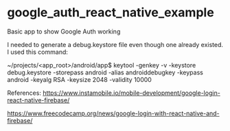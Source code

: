 # google_auth_react_native_example
Basic app to show Google Auth working

I needed to generate a debug.keystore file even though one already existed. I used this command:

~/projects/<app_root>/android/app$ keytool -genkey -v -keystore debug.keystore -storepass android -alias androiddebugkey -keypass android -keyalg RSA -keysize 2048 -validity 10000


References:
https://www.instamobile.io/mobile-development/google-login-react-native-firebase/

https://www.freecodecamp.org/news/google-login-with-react-native-and-firebase/
